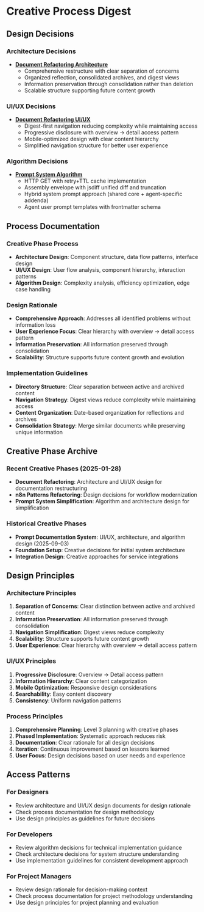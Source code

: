 # Creative Process Digest

## Design Decisions

### Architecture Decisions
- **[Document Refactoring Architecture](./document-refactoring-architecture-design.md)**
  - Comprehensive restructure with clear separation of concerns
  - Organized reflection, consolidated archives, and digest views
  - Information preservation through consolidation rather than deletion
  - Scalable structure supporting future content growth

### UI/UX Decisions
- **[Document Refactoring UI/UX](./document-refactoring-uiux-design.md)**
  - Digest-first navigation reducing complexity while maintaining access
  - Progressive disclosure with overview → detail access pattern
  - Mobile-optimized design with clear content hierarchy
  - Simplified navigation structure for better user experience

### Algorithm Decisions
- **[Prompt System Algorithm](./algorithm.md)**
  - HTTP GET with retry+TTL cache implementation
  - Assembly envelope with jsdiff unified diff and truncation
  - Hybrid system prompt approach (shared core + agent-specific addenda)
  - Agent user prompt templates with frontmatter schema

## Process Documentation

### Creative Phase Process
- **Architecture Design**: Component structure, data flow patterns, interface design
- **UI/UX Design**: User flow analysis, component hierarchy, interaction patterns
- **Algorithm Design**: Complexity analysis, efficiency optimization, edge case handling

### Design Rationale
- **Comprehensive Approach**: Addresses all identified problems without information loss
- **User Experience Focus**: Clear hierarchy with overview → detail access pattern
- **Information Preservation**: All information preserved through consolidation
- **Scalability**: Structure supports future content growth and evolution

### Implementation Guidelines
- **Directory Structure**: Clear separation between active and archived content
- **Navigation Strategy**: Digest views reduce complexity while maintaining access
- **Content Organization**: Date-based organization for reflections and archives
- **Consolidation Strategy**: Merge similar documents while preserving unique information

## Creative Phase Archive

### Recent Creative Phases (2025-01-28)
- **Document Refactoring**: Architecture and UI/UX design for documentation restructuring
- **n8n Patterns Refactoring**: Design decisions for workflow modernization
- **Prompt System Simplification**: Algorithm and architecture design for simplification

### Historical Creative Phases
- **Prompt Documentation System**: UI/UX, architecture, and algorithm design (2025-09-03)
- **Foundation Setup**: Creative decisions for initial system architecture
- **Integration Design**: Creative approaches for service integrations

## Design Principles

### Architecture Principles
1. **Separation of Concerns**: Clear distinction between active and archived content
2. **Information Preservation**: All information preserved through consolidation
3. **Navigation Simplification**: Digest views reduce complexity
4. **Scalability**: Structure supports future content growth
5. **User Experience**: Clear hierarchy with overview → detail access pattern

### UI/UX Principles
1. **Progressive Disclosure**: Overview → Detail access pattern
2. **Information Hierarchy**: Clear content categorization
3. **Mobile Optimization**: Responsive design considerations
4. **Searchability**: Easy content discovery
5. **Consistency**: Uniform navigation patterns

### Process Principles
1. **Comprehensive Planning**: Level 3 planning with creative phases
2. **Phased Implementation**: Systematic approach reduces risk
3. **Documentation**: Clear rationale for all design decisions
4. **Iteration**: Continuous improvement based on lessons learned
5. **User Focus**: Design decisions based on user needs and experience

## Access Patterns

### For Designers
- Review architecture and UI/UX design documents for design rationale
- Check process documentation for design methodology
- Use design principles as guidelines for future decisions

### For Developers
- Review algorithm decisions for technical implementation guidance
- Check architecture decisions for system structure understanding
- Use implementation guidelines for consistent development approach

### For Project Managers
- Review design rationale for decision-making context
- Check process documentation for project methodology understanding
- Use design principles for project planning and evaluation